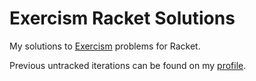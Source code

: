# Exercism Racket Solutions

My solutions to [Exercism](http://exercism.io) problems for Racket.

Previous untracked iterations can be found on my [profile](http://exercism.io/csand).
